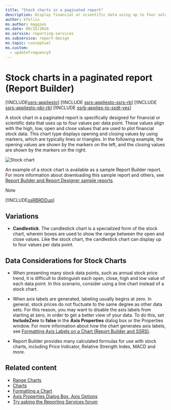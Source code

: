 ```yaml
---
title: "Stock charts in a paginated report"
description: Display financial or scientific data using up to four values per data point in a paginated report using markers such as lines or triangles in Report Builder.
author: kfollis
ms.author: maggies
ms.date: 09/25/2024
ms.service: reporting-services
ms.subservice: report-design
ms.topic: conceptual
ms.custom:
  - updatefrequency5
---
```


# Stock charts in a paginated report (Report Builder)

[!INCLUDE[ssrs-appliesto](../../includes/ssrs-appliesto.md)] [!INCLUDE [ssrs-appliesto-ssrs-rb](../../includes/ssrs-appliesto-ssrs-rb.md)] [!INCLUDE [ssrs-appliesto-pbi-rb](../../includes/ssrs-appliesto-pbi-rb.md)] [!INCLUDE [ssrb-applies-to-ssdt-yes](../../includes/ssrb-applies-to-ssdt-yes.md)]

  A stock chart in a paginated report is specifically designed for financial or scientific data that uses up to four values per data point. These values align with the high, low, open and close values that are used to plot financial stock data. This chart type displays opening and closing values by using markers, which are typically lines or triangles. In the following example, the opening values are shown by the markers on the left, and the closing values are shown by the markers on the right.  
  
 ![Stock chart](../../reporting-services/report-design/media/rs-stockchart.gif "Stock chart")  
  
 An example of a stock chart is available as a sample Report Builder report. For more information about downloading this sample report and others, see [Report Builder and Report Designer sample reports](../../reporting-services/tools/reporting-services-tools.md).
  
> [!NOTE]  
>  [!INCLUDE[ssRBRDDup](../../includes/ssrbrddup-md.md)]  
  
## Variations  
  
-   **Candlestick**. The candlestick chart is a specialized form of the stock chart, wherein boxes are used to show the range between the open and close values. Like the stock chart, the candlestick chart can display up to four values per data point.  
  
## Data Considerations for Stock Charts  
  
-   When presenting many stock data points, such as annual stock price trend, it is difficult to distinguish each open, close, high and low value of each data point. In this scenario, consider using a line chart instead of a stock chart.  
  
-   When axis labels are generated, labeling usually begins at zero.  In general, stock prices do not fluctuate to the same degree as other data sets. For this reason, you may want to disable the axis labels from starting at zero, in order to get a better view of your data. To do this, set **IncludeZero** to **false** in the **Axis Properties** dialog box or the Properties window. For more information about how the chart generates axis labels, see [Formatting Axis Labels on a Chart &#40;Report Builder and SSRS&#41;](../../reporting-services/report-design/formatting-axis-labels-on-a-chart-report-builder-and-ssrs.md).  
  
-   Report Builder provides many calculated formulas for use with stock charts, including Price Indicator, Relative Strength Index, MACD and more.  

## Related content

- [Range Charts](../../reporting-services/report-design/range-charts-report-builder-and-ssrs.md)
- [Charts](../../reporting-services/report-design/charts-report-builder-and-ssrs.md)
- [Formatting a Chart](../../reporting-services/report-design/formatting-a-chart-report-builder-and-ssrs.md)
- [Axis Properties Dialog Box, Axis Options](/previous-versions/sql/)
- [Try asking the Reporting Services forum](https://go.microsoft.com/fwlink/?LinkId=620231)
